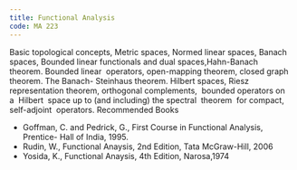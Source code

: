 ```yaml
---
title: Functional Analysis
code: MA 223
---
```

Basic topological concepts, Metric spaces, Normed linear spaces, Banach spaces,
Bounded linear functionals and dual spaces,Hahn-Banach  theorem. Bounded
linear  operators, open-mapping theorem, closed graph theorem. The Banach-
Steinhaus theorem. Hilbert spaces, Riesz representation theorem, orthogonal
complements,  bounded operators on  a  Hilbert  space up to (and including) the
spectral  theorem  for compact,   self-adjoint  operators.
Recommended Books

* Goffman, C. and Pedrick, G., First Course in Functional Analysis, Prentice-
  Hall of India, 1995.
* Rudin, W., Functional Anaysis, 2nd Edition, Tata McGraw-Hill, 2006
* Yosida, K., Functional Anaysis, 4th Edition, Narosa,1974
